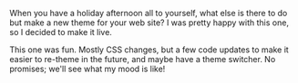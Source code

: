 When you have a holiday afternoon all to yourself, what else is there to do but make a new theme for your web site? I was pretty happy with this one, so I decided to make it live.

This one was fun. Mostly CSS changes, but a few code updates to make it easier to re-theme in the future, and maybe have a theme switcher. No promises; we'll see what my mood is like!